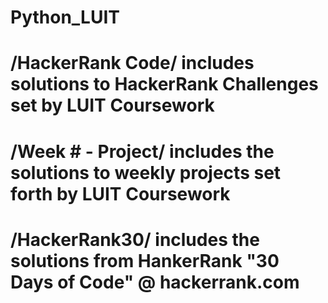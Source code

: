 # Python_LUIT
# /HackerRank Code/ includes solutions to HackerRank Challenges set by LUIT Coursework
# /Week # - Project/ includes the solutions to weekly projects set forth by LUIT Coursework
# /HackerRank30/ includes the solutions from HankerRank "30 Days of Code" @ hackerrank.com
#
